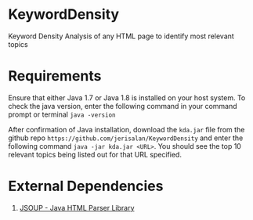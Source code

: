 # KeywordDensity
Keyword Density Analysis of any HTML page to identify most relevant topics

# Requirements
Ensure that either Java 1.7 or Java 1.8 is installed on your host system. To check the java version, enter the following command in your command prompt or terminal `java -version`

After confirmation of Java installation, download the `kda.jar` file from the github repo `https://github.com/jerisalan/KeywordDensity` and enter the following command `java -jar kda.jar <URL>`. 
You should see the top 10 relevant topics being listed out for that URL specified.

# External Dependencies
1. [JSOUP - Java HTML Parser Library](http://jsoup.org)
